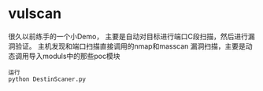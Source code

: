 # vulscan

很久以前练手的一个小Demo，
主要是自动对目标进行端口C段扫描，然后进行漏洞验证。
主机发现和端口扫描直接调用的nmap和masscan
漏洞扫描，主要是动态调用导入moduls中的那些poc模块
```
运行
python DestinScaner.py
```

